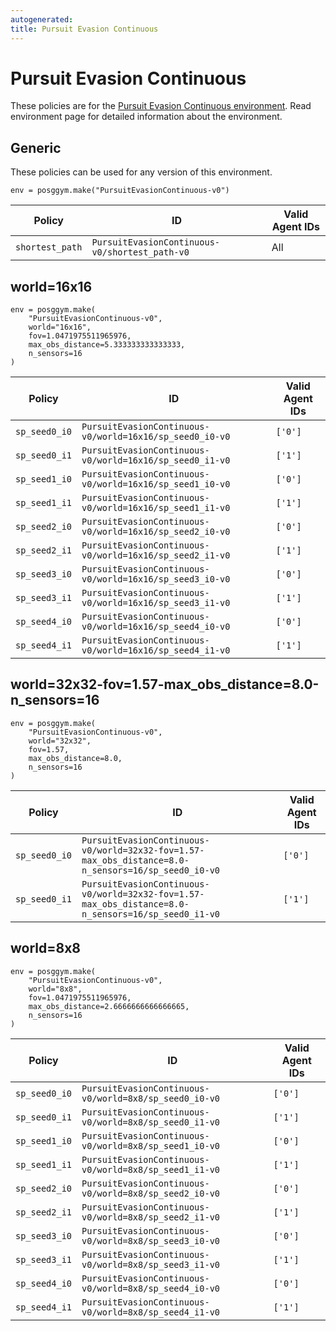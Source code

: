 ```yaml
---
autogenerated:
title: Pursuit Evasion Continuous
---
```


# Pursuit Evasion Continuous

These policies are for the <a href='../../../environments/continuous/pursuit_evasion_continuous'>Pursuit Evasion Continuous environment</a>. Read environment page for detailed information about the environment.

## Generic
These policies can be used for any version of this environment.



```
env = posggym.make("PursuitEvasionContinuous-v0")
```


| Policy | ID | Valid Agent IDs |
|---|---|---|
| `shortest_path` | `PursuitEvasionContinuous-v0/shortest_path-v0` | All |
## world=16x16

```
env = posggym.make(
    "PursuitEvasionContinuous-v0",
    world="16x16",
    fov=1.0471975511965976,
    max_obs_distance=5.333333333333333,
    n_sensors=16
)
```


| Policy | ID | Valid Agent IDs |
|---|---|---|
| `sp_seed0_i0` | `PursuitEvasionContinuous-v0/world=16x16/sp_seed0_i0-v0` | `['0']` |
| `sp_seed0_i1` | `PursuitEvasionContinuous-v0/world=16x16/sp_seed0_i1-v0` | `['1']` |
| `sp_seed1_i0` | `PursuitEvasionContinuous-v0/world=16x16/sp_seed1_i0-v0` | `['0']` |
| `sp_seed1_i1` | `PursuitEvasionContinuous-v0/world=16x16/sp_seed1_i1-v0` | `['1']` |
| `sp_seed2_i0` | `PursuitEvasionContinuous-v0/world=16x16/sp_seed2_i0-v0` | `['0']` |
| `sp_seed2_i1` | `PursuitEvasionContinuous-v0/world=16x16/sp_seed2_i1-v0` | `['1']` |
| `sp_seed3_i0` | `PursuitEvasionContinuous-v0/world=16x16/sp_seed3_i0-v0` | `['0']` |
| `sp_seed3_i1` | `PursuitEvasionContinuous-v0/world=16x16/sp_seed3_i1-v0` | `['1']` |
| `sp_seed4_i0` | `PursuitEvasionContinuous-v0/world=16x16/sp_seed4_i0-v0` | `['0']` |
| `sp_seed4_i1` | `PursuitEvasionContinuous-v0/world=16x16/sp_seed4_i1-v0` | `['1']` |
## world=32x32-fov=1.57-max_obs_distance=8.0-n_sensors=16

```
env = posggym.make(
    "PursuitEvasionContinuous-v0",
    world="32x32",
    fov=1.57,
    max_obs_distance=8.0,
    n_sensors=16
)
```


| Policy | ID | Valid Agent IDs |
|---|---|---|
| `sp_seed0_i0` | `PursuitEvasionContinuous-v0/world=32x32-fov=1.57-max_obs_distance=8.0-n_sensors=16/sp_seed0_i0-v0` | `['0']` |
| `sp_seed0_i1` | `PursuitEvasionContinuous-v0/world=32x32-fov=1.57-max_obs_distance=8.0-n_sensors=16/sp_seed0_i1-v0` | `['1']` |
## world=8x8

```
env = posggym.make(
    "PursuitEvasionContinuous-v0",
    world="8x8",
    fov=1.0471975511965976,
    max_obs_distance=2.6666666666666665,
    n_sensors=16
)
```


| Policy | ID | Valid Agent IDs |
|---|---|---|
| `sp_seed0_i0` | `PursuitEvasionContinuous-v0/world=8x8/sp_seed0_i0-v0` | `['0']` |
| `sp_seed0_i1` | `PursuitEvasionContinuous-v0/world=8x8/sp_seed0_i1-v0` | `['1']` |
| `sp_seed1_i0` | `PursuitEvasionContinuous-v0/world=8x8/sp_seed1_i0-v0` | `['0']` |
| `sp_seed1_i1` | `PursuitEvasionContinuous-v0/world=8x8/sp_seed1_i1-v0` | `['1']` |
| `sp_seed2_i0` | `PursuitEvasionContinuous-v0/world=8x8/sp_seed2_i0-v0` | `['0']` |
| `sp_seed2_i1` | `PursuitEvasionContinuous-v0/world=8x8/sp_seed2_i1-v0` | `['1']` |
| `sp_seed3_i0` | `PursuitEvasionContinuous-v0/world=8x8/sp_seed3_i0-v0` | `['0']` |
| `sp_seed3_i1` | `PursuitEvasionContinuous-v0/world=8x8/sp_seed3_i1-v0` | `['1']` |
| `sp_seed4_i0` | `PursuitEvasionContinuous-v0/world=8x8/sp_seed4_i0-v0` | `['0']` |
| `sp_seed4_i1` | `PursuitEvasionContinuous-v0/world=8x8/sp_seed4_i1-v0` | `['1']` |
